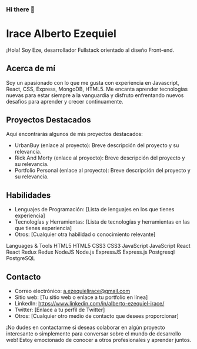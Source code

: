 ### Hi there 👋
# Irace Alberto Ezequiel

¡Hola! Soy Eze, desarrollador Fullstack orientado al diseño Front-end.

## Acerca de mí

Soy un apasionado con lo que me gusta con experiencia en Javascript, React, CSS, Express, MongoDB, HTML5. Me encanta aprender tecnologias nuevas para estar siempre a la vanguardia y disfruto enfrentando nuevos desafíos para aprender y crecer continuamente.

## Proyectos Destacados

Aquí encontrarás algunos de mis proyectos destacados:

- UrbanBuy (enlace al proyecto): Breve descripción del proyecto y su relevancia.
- Rick And Morty (enlace al proyecto): Breve descripción del proyecto y su relevancia.
- Portfolio Personal (enlace al proyecto): Breve descripción del proyecto y su relevancia.

## Habilidades

- Lenguajes de Programación: [Lista de lenguajes en los que tienes experiencia]
- Tecnologías y Herramientas: [Lista de tecnologías y herramientas en las que tienes experiencia]
- Otros: [Cualquier otra habilidad o conocimiento relevante]

Languages & Tools
HTML5
HTML5	CSS3
CSS3	JavaScript
JavaScript	React
React
Redux
Redux	NodeJS
Node.js	ExpressJS
Express.js	Postgresql
PostgreSQL

## Contacto

- Correo electrónico: a.ezequielirace@gmail.com
- Sitio web: [Tu sitio web o enlace a tu portfolio en línea]
- LinkedIn: https://www.linkedin.com/in/alberto-ezequiel-irace/
- Twitter: [Enlace a tu perfil de Twitter]
- Otros: [Cualquier otro medio de contacto que desees proporcionar]

¡No dudes en contactarme si deseas colaborar en algún proyecto interesante o simplemente para conversar sobre el mundo de desarrollo web! Estoy emocionado de conocer a otros profesionales y aprender juntos.


<!--
**Eze323/Eze323** is a ✨ _special_ ✨ repository because its `README.md` (this file) appears on your GitHub profile.

Here are some ideas to get you started:

- 🔭 I’m currently working on ...
- 🌱 I’m currently learning ...
- 👯 I’m looking to collaborate on ...
- 🤔 I’m looking for help with ...
- 💬 Ask me about ...
- 📫 How to reach me: ...
- 😄 Pronouns: ...
- ⚡ Fun fact: ...
-->
